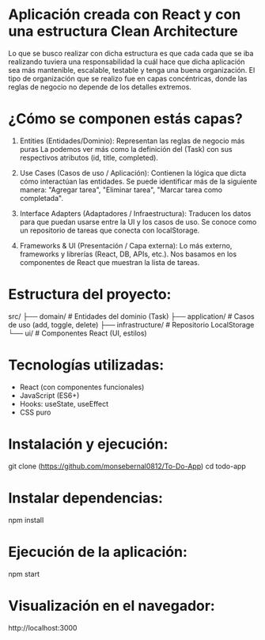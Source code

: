 # Aplicación creada con React y con una estructura Clean Architecture 
Lo que se busco realizar con dicha estructura es que cada cada que se iba realizando tuviera una responsabilidad 
la cuál hace que dicha aplicación sea más mantenible, escalable, testable y tenga una buena organización. 
El tipo de organización que se realizo fue en capas concéntricas, donde las reglas de negocio no depende de los detalles extremos. 

# ¿Cómo se componen estás capas?
1. Entities (Entidades/Dominio): Representan las reglas de negocio más puras
La podemos ver más como la definición del (Task) con sus respectivos atributos (id, title, completed).

2. Use Cases (Casos de uso / Aplicación): Contienen la lógica que dicta cómo interactúan las entidades.
Se puede identificar más de la siguiente manera: "Agregar tarea", "Eliminar tarea", "Marcar tarea como completada".

3. Interface Adapters (Adaptadores / Infraestructura): Traducen los datos para que puedan usarse entre la UI y los casos de uso.
Se conoce como un repositorio de tareas que conecta con localStorage.

4. Frameworks & UI (Presentación / Capa externa): Lo más externo, frameworks y librerías (React, DB, APIs, etc.).
Nos basamos en los componentes de React que muestran la lista de tareas.

# Estructura del proyecto: 

src/
├── domain/               # Entidades del dominio (Task)
├── application/          # Casos de uso (add, toggle, delete)
├── infrastructure/       # Repositorio LocalStorage
└── ui/                   # Componentes React (UI, estilos)

# Tecnologías utilizadas: 

* React (con componentes funcionales)
* JavaScript (ES6+)
* Hooks: useState, useEffect
* CSS puro

# Instalación y ejecución: 

git clone (https://github.com/monsebernal0812/To-Do-App)
cd todo-app

# Instalar dependencias: 
npm install

# Ejecución de la aplicación: 
npm start

# Visualización en el navegador: 
http://localhost:3000
